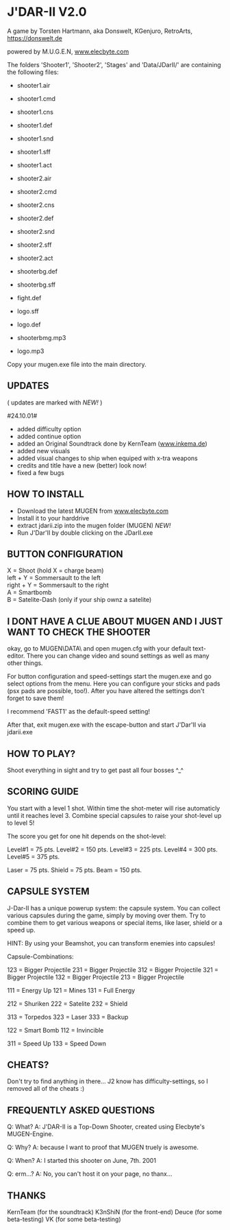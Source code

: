 # J'DAR-II V2.0

A game by Torsten Hartmann, aka Donswelt, KGenjuro, RetroArts, https://donswelt.de

powered by M.U.G.E.N, www.elecbyte.com

The folders 'Shooter1', 'Shooter2', 'Stages' and 'Data/JDarII/'
are containing the following files:

- shooter1.air
- shooter1.cmd
- shooter1.cns
- shooter1.def
- shooter1.snd
- shooter1.sff
- shooter1.act

- shooter2.air
- shooter2.cmd
- shooter2.cns
- shooter2.def
- shooter2.snd
- shooter2.sff
- shooter2.act

- shooterbg.def
- shooterbg.sff

- fight.def
- logo.sff
- logo.def
- shooterbmg.mp3
- logo.mp3

Copy your mugen.exe file into the main directory.

## UPDATES

( updates are marked with *NEW!* )

#24.10.01#

- added difficulty option
- added continue option
- added an Original Soundtrack done by KernTeam (www.inkema.de)
- added new visuals
- added visual changes to ship when equiped with x-tra weapons
- credits and title have a new (better) look now!
- fixed a few bugs


## HOW TO INSTALL

- Download the latest MUGEN from www.elecbyte.com
- Install it to your harddrive
- extract jdarii.zip into the mugen folder (MUGEN\)     *NEW!*
- Run J'Dar'II by double clicking on the JDarII.exe
   

## BUTTON CONFIGURATION

X         =  Shoot (hold X = charge beam)   
left  + Y =  Sommersault to the left   
right + Y =  Sommersault to the right   
A         =  Smartbomb   
B         =  Satelite-Dash (only if your ship ownz a satelite)   


## I DONT HAVE A CLUE ABOUT MUGEN AND I JUST WANT TO CHECK THE SHOOTER

okay, go to MUGEN\DATA\ and open mugen.cfg with your default text-editor.
There you can change video and sound settings as well as many other things.

For button configuration and speed-settings start the mugen.exe and go select
options from the menu. Here you can configure your sticks and pads (psx pads
are possible, too!). After you have altered the settings don't forget to
save them!

I recommend 'FAST1' as the default-speed setting!

After that, exit mugen.exe with the escape-button and start J'Dar'II via jdarii.exe


## HOW TO PLAY?

Shoot everything in sight and try to get past all four bosses ^_^


## SCORING GUIDE

You start with a level 1 shot. Within time the shot-meter will rise
automaticly until it reaches level 3. Combine special capsules to
raise your shot-level up to level 5!

The score you get for one hit depends on the shot-level:

Level#1  =  75 pts.
Level#2  = 150 pts.
Level#3  = 225 pts.
Level#4  = 300 pts.
Level#5  = 375 pts.

Laser    =  75 pts.
Shield   =  75 pts.
Beam     = 150 pts.


## CAPSULE SYSTEM

J-Dar-II has a unique powerup system: the capsule system.
You can collect various capsules during the game, simply
by moving over them. Try to combine them to get various
weapons or special items, like laser, shield or a speed up.

HINT: By using your Beamshot, you can transform enemies into capsules!

Capsule-Combinations:

123 = Bigger Projectile
231 = Bigger Projectile
312 = Bigger Projectile
321 = Bigger Projectile
132 = Bigger Projectile
213 = Bigger Projectile

111 = Energy Up
121 = Mines
131 = Full Energy

212 = Shuriken
222 = Satelite
232 = Shield

313 = Torpedos
323 = Laser
333 = Backup

122 = Smart Bomb
112 = Invincible

311 = Speed Up
133 = Speed Down


## CHEATS?

Don't try to find anything in there... J2 know has difficulty-settings, so I removed
all of the cheats :)


## FREQUENTLY ASKED QUESTIONS

Q: What?
A: J'DAR-II is a Top-Down Shooter, created using Elecbyte's MUGEN-Engine.

Q: Why?
A: because I want to proof that MUGEN truely is awesome.

Q: When?
A: I started this shooter on June, 7th. 2001

Q: erm...?
A: No, you can't host it on your page, no thanx...


## THANKS

KernTeam (for the soundtrack)
K3nShiN (for the front-end)
Deuce (for some beta-testing)
VK (for some beta-testing)
